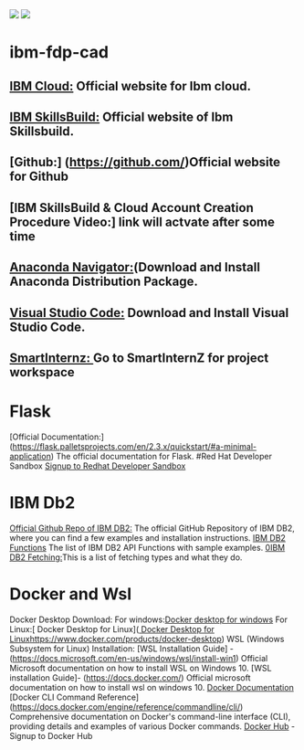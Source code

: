 <img src ="https://github.com/baiju012/ibm-fdp-cad/assets/111991510/c54026bb-a93d-4f21-abbd-bdee59bc20e4">
<img src ="https://github.com/baiju012/ibm-fdp-cad/assets/111991510/ba293749-10f8-4607-8c67-973818f866bb">




# ibm-fdp-cad
## [IBM Cloud:](https://cloud.ibm.com/login) Official website for Ibm cloud.
## [IBM SkillsBuild:](https://www.ibm.com/academic/home) Official website of Ibm Skillsbuild.
## [Github:] (https://github.com/)Official website for Github
## [IBM SkillsBuild & Cloud Account Creation Procedure Video:] link will actvate after some time
## [Anaconda Navigator:](https://www.anaconda.com/download)(Download and Install Anaconda Distribution Package.
## [Visual Studio Code:](https://code.visualstudio.com/)  Download and Install Visual Studio Code.
##  [SmartInternz: ](https://smartinternz.com/educator-login) Go to SmartInternZ for project workspace

# Flask
[Official Documentation:] (https://flask.palletsprojects.com/en/2.3.x/quickstart/#a-minimal-application) The official documentation for Flask.
#Red Hat Developer Sandbox
[Signup to Redhat Developer Sandbox](https://developers.redhat.com/developer-sandbox)



# IBM Db2
[Official Github Repo of IBM DB2:](https://github.com/ibmdb/python-ibmdb) The official GitHub Repository of IBM DB2, where you can find a few examples and installation instructions.
[IBM DB2 Functions](https://github.com/ibmdb/python-ibmdb/wiki/APIs)  The list of IBM DB2 API Functions with sample examples.
[0IBM DB2 Fetching:](https://www.ibm.com/docs/en/dscp/10.1.0?topic=db-fetching-rows-columns-from-result-sets)This is a list of fetching types and what they do.



# Docker and Wsl
Docker Desktop Download:
 For windows:[Docker desktop for windows](https://www.docker.com/products/docker-desktop)
 For Linux:[ Docker Desktop for Linux]([ Docker Desktop for Linux](https://www.docker.com/products/docker-desktop)https://www.docker.com/products/docker-desktop)
 WSL (Windows Subsystem for Linux) Installation:
 [WSL Installation Guide] -(https://docs.microsoft.com/en-us/windows/wsl/install-win1) Official Microsoft documentation on how to install WSL on Windows 10.
[WSL installation Guide]- (https://docs.docker.com/) Official microsoft documentation on how to install 
wsl on windows 10.
[Docker Documentation ](https://docs.docker.com/)
[Docker CLI Command Reference] (https://docs.docker.com/engine/reference/commandline/cli/) Comprehensive documentation on Docker's command-line interface (CLI), providing details and examples of various Docker commands.
[Docker Hub](https://hub.docker.com/) - Signup to Docker Hub








 
